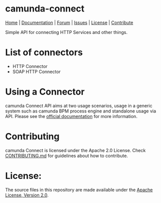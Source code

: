 camunda-connect
===============

<p>
  <a href="http://camunda.org/">Home</a> |
  <a href="http://docs.camunda.org/latest/api-references/connect/">Documentation</a> |
  <a href="http://camunda.org/community/forum.html">Forum</a> |
  <a href="https://app.camunda.com/jira/browse/CAM">Issues</a> |
  <a href="LICENSE">License</a> |
  <a href="CONTRIBUTING.md">Contribute</a>
</p>

Simple API for connecting HTTP Services and other things.

# List of connectors

* HTTP Connector
* SOAP HTTP Connector

# Using a Connector

camunda Connect API aims at two usage scenarios, usage in a generic system such as camunda BPM
process engine and standalone usage via API. Please see the [official documentation](https://docs.camunda.org/manual/latest/reference/connect/) for more information.

# Contributing

camunda Connect is licensed under the Apache 2.0 License. Check [CONTRIBUTING.md][]
for guidelines about how to contribute.

# License:

The source files in this repository are made available under the <a href="LICENSE">Apache License, Version 2.0</a>.



[CONTRIBUTING.md]: https://github.com/camunda/camunda-bpm-platform/blob/master/CONTRIBUTING.md
